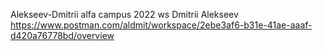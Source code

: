 Alekseev-Dmitrii
alfa campus 2022 ws Dmitrii Alekseev
https://www.postman.com/aldmit/workspace/2ebe3af6-b31e-41ae-aaaf-d420a76778bd/overview
